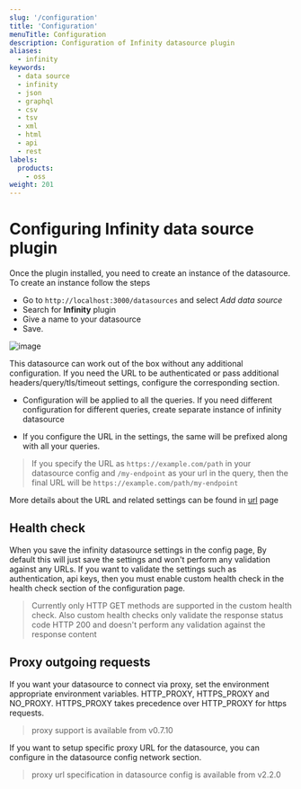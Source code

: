 ```yaml
---
slug: '/configuration'
title: 'Configuration'
menuTitle: Configuration
description: Configuration of Infinity datasource plugin
aliases:
  - infinity
keywords:
  - data source
  - infinity
  - json
  - graphql
  - csv
  - tsv
  - xml
  - html
  - api
  - rest
labels:
  products:
    - oss
weight: 201
---
```


# Configuring Infinity data source plugin

Once the plugin installed, you need to create an instance of the datasource. To create an instance follow the steps

- Go to `http://localhost:3000/datasources` and select _Add data source_
- Search for **Infinity** plugin
- Give a name to your datasource
- Save.

![image](https://user-images.githubusercontent.com/153843/118472644-f4ceab00-b700-11eb-89e1-eec404755cd0.png#center)

This datasource can work out of the box without any additional configuration. If you need the URL to be authenticated or pass additional headers/query/tls/timeout settings, configure the corresponding section.

- Configuration will be applied to all the queries. If you need different configuration for different queries, create separate instance of infinity datasource

- If you configure the URL in the settings, the same will be prefixed along with all your queries.

> If you specify the URL as `https://example.com/path` in your datasource config and `/my-endpoint` as your url in the query, then the final URL will be `https://example.com/path/my-endpoint`

More details about the URL and related settings can be found in [url](/docs/plugins/yesoreyeram-infinity-datasource/latest/references/url/) page

## Health check

When you save the infinity datasource settings in the config page, By default this will just save the settings and won't perform any validation against any URLs. If you want to validate the settings such as authentication, api keys, then you must enable custom health check in the health check section of the configuration page.

> Currently only HTTP GET methods are supported in the custom health check. Also custom health checks only validate the response status code HTTP 200 and doesn't perform any validation against the response content

## Proxy outgoing requests

If you want your datasource to connect via proxy, set the environment appropriate environment variables. HTTP_PROXY, HTTPS_PROXY and NO_PROXY. HTTPS_PROXY takes precedence over HTTP_PROXY for https requests.

> proxy support is available from v0.7.10

If you want to setup specific proxy URL for the datasource, you can configure in the datasource config network section.

> proxy url specification in datasource config is available from v2.2.0
